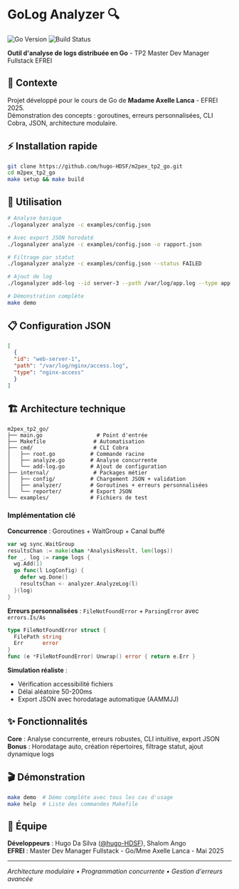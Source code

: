 # GoLog Analyzer 🔍

![Go Version](https://img.shields.io/badge/Go-1.24.3-blue.svg)
![Build Status](https://img.shields.io/badge/Build-Passing-brightgreen.svg)

**Outil d'analyse de logs distribuée en Go** - TP2 Master Dev Manager Fullstack EFREI

## 🎯 Contexte

Projet développé pour le cours de Go de **Madame Axelle Lanca** - EFREI 2025.  
Démonstration des concepts : goroutines, erreurs personnalisées, CLI Cobra, JSON, architecture modulaire.

## ⚡ Installation rapide

```bash
git clone https://github.com/hugo-HDSF/m2pex_tp2_go.git
cd m2pex_tp2_go
make setup && make build
```

## 🚀 Utilisation

```bash
# Analyse basique
./loganalyzer analyze -c examples/config.json

# Avec export JSON horodaté
./loganalyzer analyze -c examples/config.json -o rapport.json

# Filtrage par statut
./loganalyzer analyze -c examples/config.json --status FAILED

# Ajout de log
./loganalyzer add-log --id server-3 --path /var/log/app.log --type app --file examples/config.json

# Démonstration complète
make demo
```

## 📋 Configuration JSON

```json
[
  {
  "id": "web-server-1",
  "path": "/var/log/nginx/access.log",
  "type": "nginx-access"
  }
]
```

## 🏗️ Architecture technique

```
m2pex_tp2_go/
├── main.go                 # Point d'entrée
├── Makefile               # Automatisation
├── cmd/                   # CLI Cobra
│   ├── root.go           # Commande racine
│   ├── analyze.go        # Analyse concurrente
│   └── add-log.go        # Ajout de configuration
├── internal/              # Packages métier
│   ├── config/           # Chargement JSON + validation
│   ├── analyzer/         # Goroutines + erreurs personnalisées
│   └── reporter/         # Export JSON
└── examples/             # Fichiers de test
```

### Implémentation clé

**Concurrence** : Goroutines + WaitGroup + Canal buffé
```go
var wg sync.WaitGroup
resultsChan := make(chan *AnalysisResult, len(logs))
for _, log := range logs {
  wg.Add(1)
  go func(l LogConfig) {
    defer wg.Done()
    resultsChan <- analyzer.AnalyzeLog(l)
  }(log)
}
```

**Erreurs personnalisées** : `FileNotFoundError` + `ParsingError` avec `errors.Is/As`
```go
type FileNotFoundError struct {
  FilePath string
  Err      error
}
func (e *FileNotFoundError) Unwrap() error { return e.Err }
```

**Simulation réaliste** :
- Vérification accessibilité fichiers
- Délai aléatoire 50-200ms
- Export JSON avec horodatage automatique (AAMMJJ)

## ✨ Fonctionnalités

**Core** : Analyse concurrente, erreurs robustes, CLI intuitive, export JSON  
**Bonus** : Horodatage auto, création répertoires, filtrage statut, ajout dynamique logs

## 🎬 Démonstration

```bash
make demo  # Démo complète avec tous les cas d'usage
make help  # Liste des commandes Makefile
```

## 👥 Équipe

**Développeurs** : Hugo Da Silva ([@hugo-HDSF](https://github.com/hugo-HDSF)), Shalom Ango  
**EFREI** : Master Dev Manager Fullstack - Go/Mme Axelle Lanca - Mai 2025

---
*Architecture modulaire • Programmation concurrente • Gestion d'erreurs avancée*